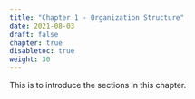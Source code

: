 ```yaml
---
title: "Chapter 1 - Organization Structure"
date: 2021-08-03
draft: false
chapter: true
disabletoc: true
weight: 30
---
```


This is to introduce the sections in this chapter.
